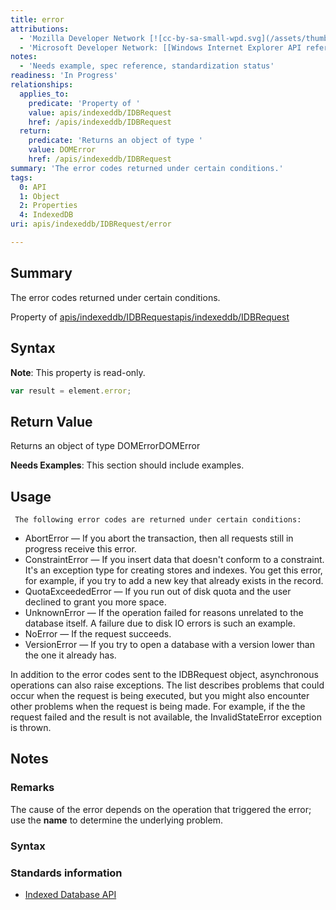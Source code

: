 ```yaml
---
title: error
attributions:
  - 'Mozilla Developer Network [![cc-by-sa-small-wpd.svg](/assets/thumb/8/8c/cc-by-sa-small-wpd.svg/120px-cc-by-sa-small-wpd.svg.png)](http://creativecommons.org/licenses/by-sa/3.0/us/): [Article](https://developer.mozilla.org/en-US/docs/IndexedDB/IDBRequest)'
  - 'Microsoft Developer Network: [[Windows Internet Explorer API reference](http://msdn.microsoft.com/en-us/library/ie/hh828809%28v=vs.85%29.aspx) Article]'
notes:
  - 'Needs example, spec reference, standardization status'
readiness: 'In Progress'
relationships:
  applies_to:
    predicate: 'Property of '
    value: apis/indexeddb/IDBRequest
    href: /apis/indexeddb/IDBRequest
  return:
    predicate: 'Returns an object of type '
    value: DOMError
    href: /apis/indexeddb/IDBRequest
summary: 'The error codes returned under certain conditions.'
tags:
  0: API
  1: Object
  2: Properties
  4: IndexedDB
uri: apis/indexeddb/IDBRequest/error

---
```

## Summary

The error codes returned under certain conditions.

Property of [apis/indexeddb/IDBRequest](/apis/indexeddb/IDBRequest)[apis/indexeddb/IDBRequest](/apis/indexeddb/IDBRequest)

## Syntax

**Note**: This property is read-only.

``` js
var result = element.error;
```

## Return Value

Returns an object of type DOMErrorDOMError

**Needs Examples**: This section should include examples.

## Usage

     The following error codes are returned under certain conditions:

-   AbortError — If you abort the transaction, then all requests still in progress receive this error.
-   ConstraintError — If you insert data that doesn't conform to a constraint. It's an exception type for creating stores and indexes. You get this error, for example, if you try to add a new key that already exists in the record.
-   QuotaExceededError — If you run out of disk quota and the user declined to grant you more space.
-   UnknownError — If the operation failed for reasons unrelated to the database itself. A failure due to disk IO errors is such an example.
-   NoError — If the request succeeds.
-   VersionError — If you try to open a database with a version lower than the one it already has.

In addition to the error codes sent to the IDBRequest object, asynchronous operations can also raise exceptions. The list describes problems that could occur when the request is being executed, but you might also encounter other problems when the request is being made. For example, if the the request failed and the result is not available, the InvalidStateError exception is thrown.

## Notes

### Remarks

The cause of the error depends on the operation that triggered the error; use the **name** to determine the underlying problem.

### Syntax

### Standards information

-   [Indexed Database API](http://go.microsoft.com/fwlink/p/?LinkId=224519)
